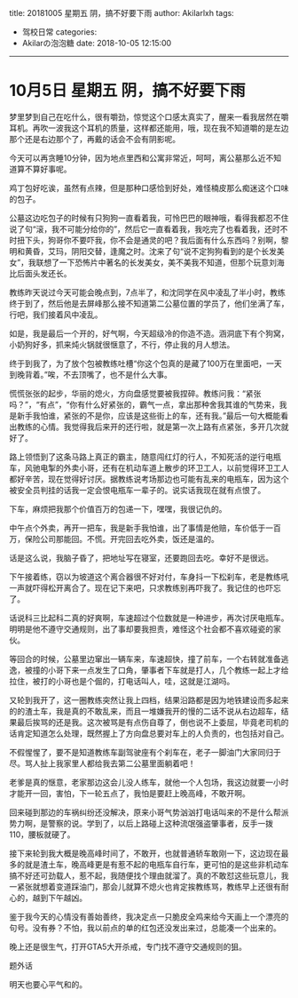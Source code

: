 title: 20181005 星期五 阴，搞不好要下雨
author: Akilarlxh
tags:
  - 驾校日常
categories:
  - Akilarの泡泡糖
date: 2018-10-05 12:15:00
---
# 10月5日 星期五 阴，搞不好要下雨

梦里梦到自己在吃什么，很有嚼劲，惊觉这个口感太真实了，醒来一看我居然在嚼耳机。再吹一波我这个耳机的质量，这样都还能用，哦，现在我不知道嚼的是左边那个还是右边那个了，再戴的话会不会有阴影呢。

今天可以再贪睡10分钟，因为地点里西和公寓非常近，呵呵，离公墓那么近不知道算不算好事呢。

鸡丁包好吃诶，虽然有点辣，但是那种口感恰到好处，难怪楠皮那么痴迷这个口味的包子。

公墓这边吃包子的时候有只狗狗一直看着我，可怜巴巴的眼神哦，看得我都忍不住说了句“滚，我不可能分给你的”，然后它一直看着我，我吃完了也看着我，还时不时扭下头，狗哥你不要吓我，你不会是通灵的吧？我后面有什么东西吗？别啊，黎明和黄昏，艾玛，阴阳交替，逢魔之时。沈来了句“说不定狗狗看到的是个长发美女”，我联想了一下恐怖片中著名的长发美女，美不美我不知道，但那个玩意刘海比后面头发还长。

教练昨天说过今天可能会晚点到，7点半了，和沈同学在风中凌乱了半小时，教练终于到了，然后他是去屏峰那么接不知道第二公墓位置的学员了，他们坐满了车，行吧，我们接着风中凌乱。

如是，我是最后一个开的，好气啊，今天超级冷的你造不造。涵洞底下有个狗窝，小奶狗好多，抓来炖火锅就很惬意了，不行，停止我的月人想法。

终于到我了，为了放个包被教练吐槽“你这个包真的是藏了100万在里面吧，一天到晚背着。”唉，不去顶嘴了，也不是什么大事。

慌慌张张的起步，华丽的熄火，方向盘感觉要被我捏碎。教练问我：“紧张吗？”，“有点”，“你有什么好紧张的，霸气一点，拿出那种舍我其谁的气势来，我是新手我怕谁，紧张的不是你，应该是这些街上的车，还有我。”最后一句大概能看出教练的心情。我觉得我后来开的还行啦，就是第一次上路有点紧张，多开几次就好了。

路上领悟到了这条马路上真正的霸主，随意闯红灯的行人，不知死活的逆行电瓶车，风驰电掣的外卖小哥，还有在机动车道上散步的环卫工人，以前觉得环卫工人都好辛苦，现在觉得好讨厌。据教练说考场那边也可能有乱来的电瓶车，因为这个被安全员判挂的话我一定会恨电瓶车一辈子的。说实话我现在就有点恨了。

下车，麻烦把我那个价值百万的包递一下，嘿嘿，我很记仇的。

中午点个外卖，再开一把车，我是新手我怕谁，出了事情是他赔，车价低于一百万，保险公司那能回。不慌。开完回去吃外卖，饭还是温的。

话是这么说，我脑子昏了，把地址写在寝室，还要跑回去吃。幸好不是很远。

下午接着练，窃以为坡道这个离合器很不好对付，车身抖一下松刹车，老是教练吼一声就吓得松开离合了。现在记下来吧，只求教练别再吓我了。我记住的也吓忘了。

话说科三比起科二真的好爽啊，车速超过个位数就是一种进步，再次讨厌电瓶车。明明是他不遵守交通规则，出了事却要我担责，难怪这个社会都不喜欢碰瓷的家伙。

等回合的时候，公墓里边窜出一辆车来，车速超快，撞了前车，一个右转就准备逃逸，被撞的小哥下来一点发生了口角，肇事者下车就是打人，几个教练一起上才给拉住，被打的小哥也是个倔的，打电话叫人，哇，这就是江湖吗。

又轮到我开了，这一圈教练突然让我上四档，结果沿路都是因为地铁建设而多起来的的渣土车，我是真的不敢乱来，而且一堆嫌我开的慢的二话不说从右边超车，结果最后挨骂的还是我。这次被骂是有点伤自尊了，倒也说不上委屈，毕竟老司机的话肯定知道怎么处理，既然握上了方向盘总要对车上的人负责的，也包括对自己。

不假惺惺了，要不是知道教练车副驾驶座有个刹车在，老子一脚油门大家同归于尽。骂人扯上我家里人都给我去第二公墓里面躺着吧！

老爹是真的惬意，老家那边这会儿没人练车，就他一个人包场，我这边就要一小时才能开一回，害怕，下一轮五点了，我怕是要赶上晚高峰，不敢开啊。

回来碰到那边的车祸纠纷还没解决，原来小哥气势汹汹打电话叫来的不是什么帮派势力啊，是警察的说。学到了，以后上路碰上这种流氓强盗肇事者，反手一拨110，腰板就硬了。

接下来轮到我大概是晚高峰时间了，不敢开，也就普通轿车敢刚一下，这边现在最多的就是渣土车，晚高峰更是有惹不起的电瓶车自行车，更可怕的是这些非机动车搞不好还可劲载人，惹不起，我随便找个理由就溜了。真的不敢怼这些玩意儿，我一紧张就想着变道踩油门，那会儿就算不熄火也肯定挨教练骂，教练早上还很有耐心的，越到下午越凶。

鉴于我今天的心情没有善始善终，我决定点一只脆皮全鸡来给今天画上一个漂亮的句号。没有券？不怕，我以前点的单的红包还没发出来过，总能凑一个出来的。

晚上还是很生气，打开GTA5大开杀戒，专门找不遵守交通规则的狙。

题外话

明天也要心平气和的。